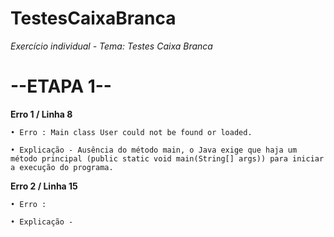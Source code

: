 # TestesCaixaBranca
*Exercício individual - Tema: Testes Caixa Branca*
# --ETAPA 1--

**Erro 1 / Linha 8**

    • Erro : Main class User could not be found or loaded.

    • Explicação - Ausência do método main, o Java exige que haja um método principal (public static void main(String[] args)) para iniciar a execução do programa.

**Erro 2 / Linha 15**

    • Erro :

    • Explicação -
